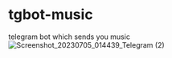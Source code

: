 # tgbot-music

telegram bot which sends you music
![Screenshot_20230705_014439_Telegram (2)](https://github.com/badtripdude/tgbot-music/assets/85644633/ba626c75-fe0c-4a32-a10b-78d3ce85de25)
